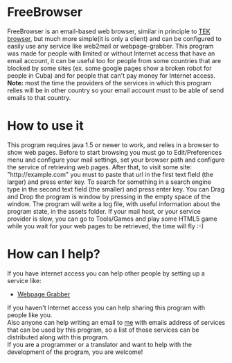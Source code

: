 FreeBrowser
==========
FreeBrowser is an email-based web browser, similar in principle
to <a href="http://tek.sourceforge.net">TEK browser</a>,
but much more simple(it is only a client)
and can be configured to easily use any service like
web2mail or webpage-grabber.
This program was made for people with limited or without
Internet access that have an email account, it can be
useful too for people from some countries that are blocked
by some sites (ex. some google pages show a broken robot for
people in Cuba) and for people that can't pay money for
Internet access.
<br/>
<b>Note:</b> most the time the providers of the services in
which this program relies will be in other country so your
email account must to be able of send emails to that country.

<h1>How to use it</h1>
This program requires java 1.5 or newer to work, and relies
in a browser to show web pages.
Before to start browsing you must go to Edit/Preferences
menu and configure your mail settings, set your browser path
and configure the service of retrieving web pages.
After that, to visit some site: "http://example.com" you must
to paste that url in the first text field (the larger) and
press enter key.
To search for something in a search engine type in the second
text field (the smaller) and press enter key.
You can Drag and Drop the program is window by pressing in
the empty space of the window.
The program will write a log file, with useful information
about the program state, in the assets folder.
If your mail host, or your service provider is slow,
you can go to Tools/Games and play some HTML5 game while you
wait for your web pages to be retrieved, the time will fly :-)

<h1>How can I help?</h1>
If you have internet access you can help other people
by setting up a service like:
<ul>
    <li>
        <a href="https://github.com/fidian/webpage">
            Webpage Grabber
        </a>
    </li>
</ul>
If you haven't Internet access you can help sharing this
program with people like you.
<br/>
Also anyone can help writing an email to 
<a href="mailto:asieldbenitez@gmail.com">me</a> with emails address
of services that can be used by this program, so a list of
those services can be distributed along with this program.
<br/>
If you are a programmer or a translator and want to help with
the development of the program, you are welcome!
